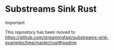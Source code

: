 # Substreams Sink Rust

> [!IMPORTANT]
> This repository has been moved to https://github.com/streamingfast/substreams-sink-examples/tree/master/rust#readme
